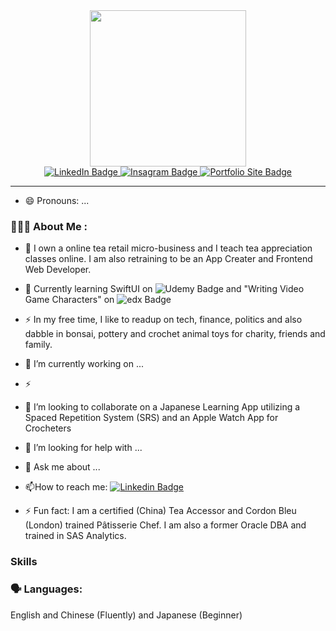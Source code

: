 <div id="header" align="center">
  <img src="https://drive.google.com/uc?export=view&id=192vHutYQso3n3y8wlfLMChQpMMN_SEpb" width="250"/>
</div>
<div id="badges" align="center">
  <a href="https://www.linkedin.com/in/teanamu" target="_blank" alt="LinkedIn Profile">
    <img src="https://img.shields.io/badge/LinkedIn-blue?style=for-the-badge&logo=linkedin&logoColor=white" alt="LinkedIn Badge"/>
  </a>
  <a href="https://www.instagram.com/havetimedrinktea" target="_blank" alt="HaveTimeDrinkTea's Instagram Account">
    <img src="https://img.shields.io/badge/Instagram-red?style=for-the-badge&logo=instagram&logoColor=white" alt="Insagram Badge"/>
  </a>
  <a href="https://havetimedrinktea.github.io/isitart/index.html" target="_blank" alt="My portfolio Website hosted on GitHub Pages">
    <img src="https://img.shields.io/badge/Website-green?style=for-the-badge&logo=About.me&logoColor=white" alt="Portfolio Site Badge"/>
  </a>
</div>

---


- 😄 Pronouns: ...

### &#128104;&#127995;&#8205;&#128187; About Me :

- :telescope: I own a online tea retail micro-business and I teach tea appreciation classes online. I am also retraining to be an App Creater and Frontend Web Developer.

- :seedling: Currently learning SwiftUI on <img src="https://img.shields.io/badge/Udemy-purple?style=for-the-badge&logo=udemy&logoColor=white" alt="Udemy Badge"/> and "Writing Video Game Characters" on <img src="https://img.shields.io/badge/edx-black?style=for-the-badge&logo=edx&logoColor=white" alt="edx Badge"/> 

- :zap: In my free time, I like to readup on  tech, finance, politics and also dabble in bonsai, pottery and crochet animal toys for charity, friends and family.



-  🔭 I’m currently working on ...

-  :zap: 
-  👯 I’m looking to collaborate on a Japanese Learning App utilizing a Spaced Repetition System (SRS) and an Apple Watch App for Crocheters
 
-  🤔 I’m looking for help with ...
-  💬 Ask me about ...
- :mailbox:How to reach me: [![Linkedin Badge](https://img.shields.io/badge/LinkedIn-blue?style=flat&logo=Linkedin&logoColor=white)](https://www.linkedin.com/in/teanamu)
-  ⚡ Fun fact: I am a certified (China) Tea Accessor and Cordon Bleu (London) trained Pâtisserie Chef. I am also a former Oracle DBA and trained in SAS Analytics.


### Skills

### 🗣️ Languages: 
English and Chinese (Fluently) and Japanese (Beginner)




